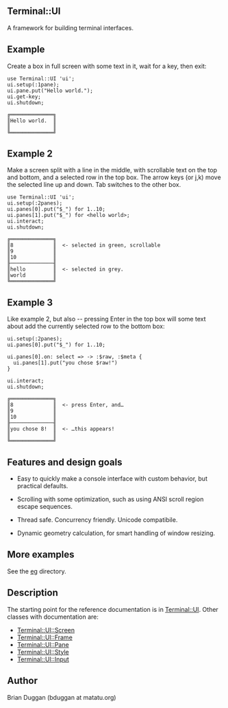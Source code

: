## Terminal::UI

A framework for building terminal interfaces.

## Example

Create a box in full screen with some text in it, wait for a key, then exit:

    use Terminal::UI 'ui';
    ui.setup(:1pane);
    ui.pane.put("Hello world.");
    ui.get-key;
    ui.shutdown;

    ╔══════════════╗
    ║Hello world.  ║
    ║              ║
    ╚══════════════╝

## Example 2

Make a screen split with a line in the middle, with scrollable text on the top
and bottom, and a selected row in the top box.  The arrow keys (or j,k) move
the selected line up and down.  Tab switches to the other box.

    use Terminal::UI 'ui';
    ui.setup(:2panes);
    ui.panes[0].put("$_") for 1..10;
    ui.panes[1].put("$_") for <hello world>;
    ui.interact;
    ui.shutdown;

    ╔══════════════╗
    ║8             ║  <- selected in green, scrollable
    ║9             ║
    ║10            ║
    ╟──────────────╢
    ║hello         ║  <- selected in grey.
    ║world         ║
    ╚══════════════╝

## Example 3

Like example 2, but also -- pressing Enter in the top box
will some text about add the currently selected row to the 
bottom box:

    ui.setup(:2panes);
    ui.panes[0].put("$_") for 1..10;

    ui.panes[0].on: select => -> :$raw, :$meta {
      ui.panes[1].put("you chose $raw!")
    }

    ui.interact;
    ui.shutdown;

    ╔══════════════╗
    ║8             ║  <- press Enter, and…
    ║9             ║
    ║10            ║
    ╟──────────────╢
    ║you chose 8!  ║  <- …this appears!
    ║              ║
    ╚══════════════╝


## Features and design goals

* Easy to quickly make a console interface with custom behavior, but practical defaults.

* Scrolling with some optimization, such as using ANSI scroll region escape sequences.

* Thread safe.  Concurrency friendly.  Unicode compatibile.

* Dynamic geometry calculation, for smart handling of window resizing.

## More examples

See the [eg](https://git.sr.ht/~bduggan/raku-terminal-ui/tree/master/item/eg/) directory.

## Description

The starting point for the reference documentation is
in [Terminal::UI](https://git.sr.ht/~bduggan/raku-terminal-ui/tree/master/item/lib/Terminal/UI.md).  Other classes
with documentation are:

* [Terminal::UI::Screen](https://git.sr.ht/~bduggan/raku-terminal-ui/tree/master/item/lib/Terminal/UI/Screen.md)
* [Terminal::UI::Frame](https://git.sr.ht/~bduggan/raku-terminal-ui/tree/master/item/lib/Terminal/UI/Frame.md)
* [Terminal::UI::Pane](https://git.sr.ht/~bduggan/raku-terminal-ui/tree/master/item/lib/Terminal/UI/Pane.md)
* [Terminal::UI::Style](https://git.sr.ht/~bduggan/raku-terminal-ui/tree/master/item/lib/Terminal/UI/Style.md)
* [Terminal::UI::Input](https://git.sr.ht/~bduggan/raku-terminal-ui/tree/master/item/lib/Terminal/UI/Input.md)

## Author

Brian Duggan (bduggan at matatu.org)

